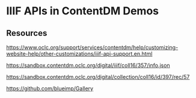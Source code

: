IIIF APIs in ContentDM Demos
=============


## Resources

https://www.oclc.org/support/services/contentdm/help/customizing-website-help/other-customizations/iiif-api-support.en.html

https://sandbox.contentdm.oclc.org/digital/iiif/coll16/357/info.json

https://sandbox.contentdm.oclc.org/digital/collection/coll16/id/397/rec/57

https://github.com/blueimp/Gallery

